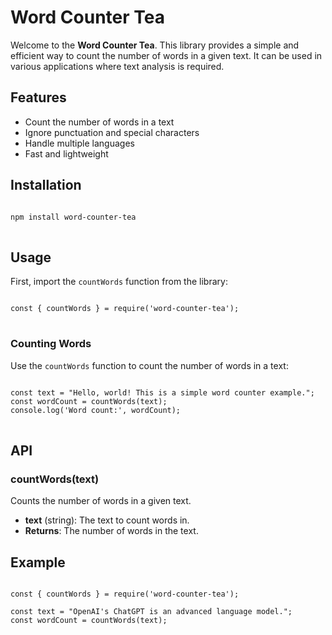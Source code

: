 # Word Counter Tea

<p>Welcome to the <strong>Word Counter Tea</strong>. This library provides a simple and efficient way to count the number of words in a given text. It can be used in various applications where text analysis is required.</p>

## Features

<ul>
  <li>Count the number of words in a text</li>
  <li>Ignore punctuation and special characters</li>
  <li>Handle multiple languages</li>
  <li>Fast and lightweight</li>
</ul>

## Installation

<pre>
<code>
npm install word-counter-tea
</code>
</pre>

## Usage

<p>First, import the <code>countWords</code> function from the library:</p>

<pre>
<code>
const { countWords } = require('word-counter-tea');
</code>
</pre>

### Counting Words

<p>Use the <code>countWords</code> function to count the number of words in a text:</p>

<pre>
<code>
const text = "Hello, world! This is a simple word counter example.";
const wordCount = countWords(text);
console.log('Word count:', wordCount);
</code>
</pre>

## API

### countWords(text)

<p>Counts the number of words in a given text.</p>

<ul>
  <li><strong>text</strong> (string): The text to count words in.</li>
  <li><strong>Returns</strong>: The number of words in the text.</li>
</ul>

## Example

<pre>
<code>
const { countWords } = require('word-counter-tea');

const text = "OpenAI's ChatGPT is an advanced language model.";
const wordCount = countWords(text);
